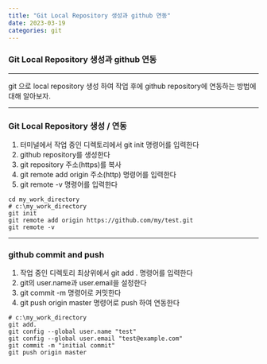 ```yaml
---
title: "Git Local Repository 생성과 github 연동"
date: 2023-03-19
categories: git
---
```


### Git Local Repository 생성과 github 연동

---

git 으로 local repository 생성 하여 작업 후에
github repository에 연동하는 방법에 대해 알아보자.

---

### Git Local Repository 생성 / 연동

1. 터미널에서 작업 중인 디렉토리에서 git init 명령어를 입력한다
2. github repository를 생성한다
3. git repository 주소(https)를 복사
4. git remote add origin 주소(http) 명령어를 입력한다
5. git remote -v 명령어를 입력한다

```
cd my_work_directory
# c:\my_work_directory
git init
git remote add origin https://github.com/my/test.git
git remote -v
```

---

### github commit and push

1. 작업 중인 디렉토리 최상위에서 git add . 명령어를 입력한다
2. git의 user.name과 user.email을 설정한다
3. git commit -m 명령어로 커밋한다
4. git push origin master 명령어로 push 하여 연동한다

```
# c:\my_work_directory
git add.
git config --global user.name "test"
git config --global user.email "test@example.com"
git commit -m "initial commit"
git push origin master
```
